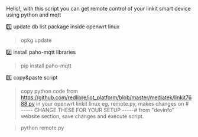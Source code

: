 Hello!, with this script you can get remote control of your linkit smart device using python and mqtt

:one: update db list package inside openwrt linux

> opkg update

:two: install paho-mqtt libraries

> pip install paho-mqtt

:three: copy&paste script 

> copy python code from https://github.com/redlibre/iot_platform/blob/master/mediatek/linkit7688.py in your openwrt linkit linux eg. remote.py, makes changes on # ----- CHANGE THESE FOR YOUR SETUP -----# from "devinfo" website section, save changes and execute script.

>python remote.py

